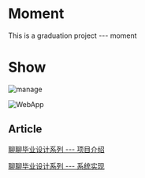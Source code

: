 # Moment

This is a graduation project --- moment

# Show

![manage](https://github.com/ishareme/moment/blob/master/github/moment2.gif)

![WebApp](https://github.com/ishareme/moment/blob/master/github/moment3.gif)

## Article

[聊聊毕业设计系列 --- 项目介绍](https://juejin.im/post/5b6c419b6fb9a04fc67c2522)

[聊聊毕业设计系列 --- 系统实现](https://juejin.im/post/5b6c419b6fb9a04fc67c2522)
